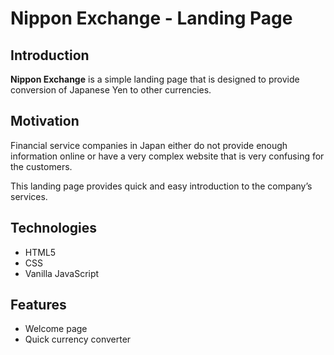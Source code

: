 # Nippon Exchange - Landing Page

## Introduction
**Nippon Exchange** is a simple landing page that is designed to provide conversion of Japanese Yen to other currencies.

## Motivation
Financial service companies in Japan either do not provide enough information online or have a very complex website that is very confusing for the customers.

This landing page provides quick and easy introduction to the company’s services.

## Technologies
- HTML5
- CSS
- Vanilla JavaScript

## Features
-  Welcome page
-  Quick currency converter
